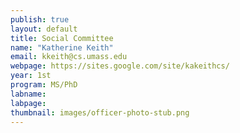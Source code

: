 ```yaml
---
publish: true
layout: default
title: Social Committee
name: "Katherine Keith"
email: kkeith@cs.umass.edu 
webpage: https://sites.google.com/site/kakeithcs/
year: 1st
program: MS/PhD
labname: 
labpage: 
thumbnail: images/officer-photo-stub.png
---
```

